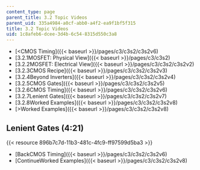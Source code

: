 ```yaml
---
content_type: page
parent_title: 3.2 Topic Videos
parent_uid: 335a4984-a0cf-abb0-a4f2-ea9f1bf5f315
title: 3.2 Topic Videos
uid: 1c8afeb6-dcee-3d4b-6c54-8315d550c3a8
---
```


*   [<CMOS Timing]({{< baseurl >}}/pages/c3/c3s2/c3s2v6)
*   [3.2.1MOSFET: Physical View]({{< baseurl >}}/pages/c3/c3s2)
*   [3.2.2MOSFET: Electrical View]({{< baseurl >}}/pages/c3/c3s2/c3s2v2)
*   [3.2.3CMOS Recipe]({{< baseurl >}}/pages/c3/c3s2/c3s2v3)
*   [3.2.4Beyond Inverters]({{< baseurl >}}/pages/c3/c3s2/c3s2v4)
*   [3.2.5CMOS Gates]({{< baseurl >}}/pages/c3/c3s2/c3s2v5)
*   [3.2.6CMOS Timing]({{< baseurl >}}/pages/c3/c3s2/c3s2v6)
*   [3.2.7Lenient Gates]({{< baseurl >}}/pages/c3/c3s2/c3s2v7)
*   [3.2.8Worked Examples]({{< baseurl >}}/pages/c3/c3s2/c3s2v8)
*   [\>Worked Examples]({{< baseurl >}}/pages/c3/c3s2/c3s2v8)

Lenient Gates (4:21)
--------------------

{{< resource 896b7c7d-11b3-481c-4fc9-ff97599d5ba3 >}}

*   [BackCMOS Timing]({{< baseurl >}}/pages/c3/c3s2/c3s2v6)
*   [ContinueWorked Examples]({{< baseurl >}}/pages/c3/c3s2/c3s2v8)